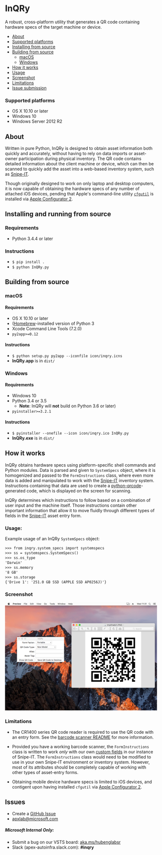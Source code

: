 # InQRy

A robust, cross-platform utility that generates a QR code containing hardware specs of the target machine or device.

- [About](#about)
- [Supported platforms](#supported-platforms)
- [Installing from source](#installing-from-source)
- [Building from source](#building-from-source)
    - [macOS](#macos)
    - [Windows](#windows)
- [How it works](#how-it-works)
- [Usage](#usage)
- [Screenshot](#screenshot)
- [Limitations](#limitations)
- [Issue submission](#issue-submission)

### Supported platforms
- OS X 10.10 or later
- Windows 10
- Windows Server 2012 R2

## About
Written in pure Python, InQRy is designed to obtain asset information both quickly and accurately, without
having to rely on data imports or asset-owner participation during physical inventory. The QR code contains detailed
information about the client machine or device, which can then be scanned to quickly add the asset into a web-based
inventory system, such as [Snipe-IT](https://github.com/snipe/snipe-it).

Though originally designed to work on only laptop and desktop computers, it is now capable of
obtaining the hardware specs of any number of attached iOS devices, pending that Apple's command-line utility
[`cfgutil`](https://www.k12techsystems.com/2015/10/cfgutil-missing-man-page/) is installed via
[Apple Configurator 2](https://itunes.apple.com/us/app/apple-configurator-2/id1037126344?mt=12).

## Installing and running from source
### Requirements
- Python 3.4.4 or later

### Instructions
- `$ pip install .`
- `$ python InQRy.py`

## Building from source
### macOS
#### Requirements
- OS X 10.10 or later 
- ([Homebrew](https://brew.sh/)-installed version of Python 3
- Xcode Command Line Tools (7.2.0)
- `py2app>=0.12`

#### Instructions
- `$ python setup.py py2app --iconfile icon/inqry.icns`
- **InQRy.app** is in `dist/`

### Windows
#### Requirements
- Windows 10
- Python 3.4 or 3.5
    - **Note**: InQRy will **not** build on Python 3.6 or later)
- `pyinstaller>=3.2.1`

#### Instructions
- `$ pyinstaller --onefile --icon icon/inqry.ico InQRy.py`
- **InQRy.exe** is in `dist/`

## How it works

InQRy obtains hardware specs using platform-specific shell commands and Python modules. Data is parsed and 
given to `SystemSpecs` object, where it is homogenized and passed to the `FormInstructions` class, where even more data
is added and manipulated to work with the [Snipe-IT](https://github.com/snipe/snipe-it) inventory system. Instructions
containing that data are used to create a [python-qrcode](https://github.com/lincolnloop/python-qrcode)-generated code,
which is displayed on the screen for scanning.

InQRy determines which instructions to follow based on a combination of user input and the machine itself. Those
instructions contain other important information that allow it to move fluidly through different types of fields
in the [Snipe-IT](https://github.com/snipe/snipe-it) asset entry form.

### Usage:
Example usage of an InQRy `SystemSpecs` object:
```
>>> from inqry.system_specs import systemspecs
>>> ss = systemspecs.SystemSpecs()
>>> ss.os_type
'Darwin'
>>> ss.memory
'8 GB'
>>> ss.storage
{'Drive 1': '251.0 GB SSD (APPLE SSD AP0256J)'}
```

### Screenshot

![InQRy GUI](docs/Screenshots/inqry_fullscreenshot.png)

### Limitations
- The CR1400 series QR code reader is required to use the QR code with an entry form.
See the [barcode scanner README](docs/QRreader-config/README.md) for more information.

- Provided you have a working barcode scanner, the `FormInstructions` class is written to work _only_ with our own
[custom fields](https://snipe-it.readme.io/v3.6.2/docs/custom-fields) in our instance of Snipe-IT. 
The `FormInstructions` class would need to be modified to use in your own Snipe-IT environment or inventory system.
However, most of its attributes should be completely capable of working with other types of asset-entry forms.

- Obtaining mobile device hardware specs is limited to iOS devices, and contigent upon having installed `cfgutil` via
[Apple Configurator 2](https://itunes.apple.com/us/app/apple-configurator-2/id1037126344?mt=12).

## Issues
- Create a [GitHub Issue](https://github.com/Microsoft/InQRy/issues/new)
- [apxlab@microsoft.com](mailto:apxlab@microsoft.com)

##### Microsoft Internal Only:
- Submit a bug on our VSTS board: [aka.ms/hubenglabsr](https://office.visualstudio.com/DefaultCollection/APEX/Lab-Support/_dashboards?activeDashboardId=88948f37-eb9b-4b40-a59a-b615aff02d4d)
- Slack (apex-autoinfra.slack.com): **#inqry**

